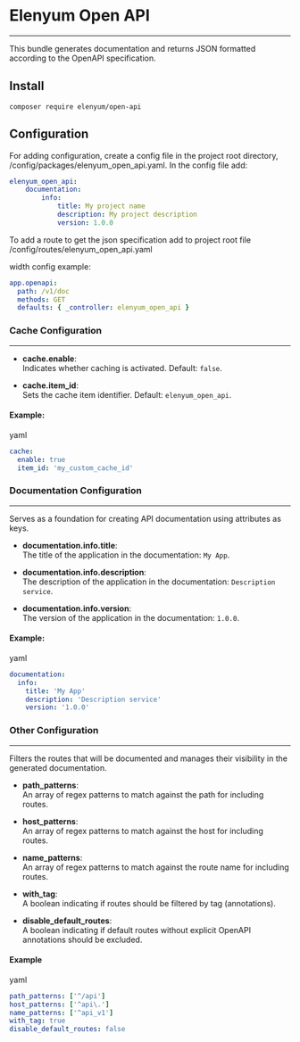 Elenyum Open API
==============================
* * *

This bundle generates documentation and returns JSON formatted according to the OpenAPI specification.


## Install
```shell
composer require elenyum/open-api
```

## Configuration
For adding configuration, create a config file in the project root directory, /config/packages/elenyum_open_api.yaml.
In the config file add:

```yaml
elenyum_open_api:
    documentation:
        info:
            title: My project name
            description: My project description
            version: 1.0.0
```

To add a route to get the json specification
add to project root file /config/routes/elenyum_open_api.yaml

width config example:
```yaml
app.openapi:
  path: /v1/doc
  methods: GET
  defaults: { _controller: elenyum_open_api }
```


### Cache Configuration

* * *

*   **cache.enable**:  
    Indicates whether caching is activated. Default: `false`.



*   **cache.item\_id**:  
    Sets the cache item identifier. Default: `elenyum_open_api`.






#### Example:

yaml
```yaml
cache:
  enable: true
  item_id: 'my_custom_cache_id'
```



### Documentation Configuration

* * *

Serves as a foundation for creating API documentation using attributes as keys.



*   **documentation.info.title**:  
    The title of the application in the documentation: `My App`.



*   **documentation.info.description**:  
    The description of the application in the documentation: `Description service`.



*   **documentation.info.version**:  
    The version of the application in the documentation: `1.0.0`.






#### Example:



yaml
```yaml
documentation:
  info:
    title: 'My App'
    description: 'Description service'
    version: '1.0.0'
```



### Other Configuration



* * *

Filters the routes that will be documented and manages their visibility in the generated documentation.

*   **path\_patterns**:  
    An array of regex patterns to match against the path for including routes.



*   **host\_patterns**:  
    An array of regex patterns to match against the host for including routes.



*   **name\_patterns**:  
    An array of regex patterns to match against the route name for including routes.



*   **with\_tag**:  
    A boolean indicating if routes should be filtered by tag (annotations).



*   **disable\_default\_routes**:  
    A boolean indicating if default routes without explicit OpenAPI annotations should be excluded.






#### Example



yaml
```yaml
path_patterns: ['^/api']
host_patterns: ['^api\.']
name_patterns: ['^api_v1']
with_tag: true
disable_default_routes: false
```
